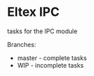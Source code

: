 # Eltex IPC

tasks for the IPC module

Branches:
- master - complete tasks
- WIP - incomplete tasks
